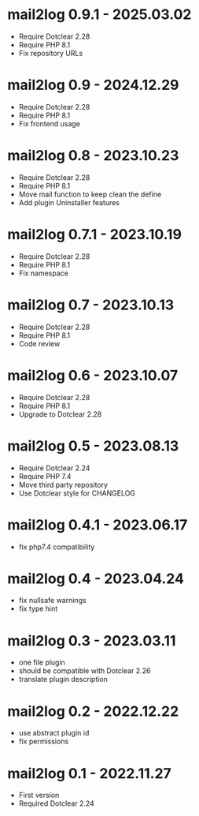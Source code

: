 mail2log 0.9.1 - 2025.03.02
===========================================================
* Require Dotclear 2.28
* Require PHP 8.1
* Fix repository URLs

mail2log 0.9 - 2024.12.29
===========================================================
* Require Dotclear 2.28
* Require PHP 8.1
* Fix frontend usage

mail2log 0.8 - 2023.10.23
===========================================================
* Require Dotclear 2.28
* Require PHP 8.1
* Move mail function to keep clean the define
* Add plugin Uninstaller features

mail2log 0.7.1 - 2023.10.19
===========================================================
* Require Dotclear 2.28
* Require PHP 8.1
* Fix namespace

mail2log 0.7 - 2023.10.13
===========================================================
* Require Dotclear 2.28
* Require PHP 8.1
* Code review

mail2log 0.6 - 2023.10.07
===========================================================
* Require Dotclear 2.28
* Require PHP 8.1
* Upgrade to Dotclear 2.28

mail2log 0.5 - 2023.08.13
===========================================================
* Require Dotclear 2.24
* Require PHP 7.4
* Move third party repository
* Use Dotclear style for CHANGELOG

mail2log 0.4.1 - 2023.06.17
===========================================================
- fix php7.4 compatibility

mail2log 0.4 - 2023.04.24
===========================================================
- fix nullsafe warnings
- fix type hint

mail2log 0.3 - 2023.03.11
===========================================================
- one file plugin
- should be compatible with Dotclear 2.26
- translate plugin description

mail2log 0.2 - 2022.12.22
===========================================================
- use abstract plugin id
- fix permissions

mail2log 0.1 - 2022.11.27
===========================================================
- First version
- Required Dotclear 2.24
